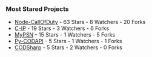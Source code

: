 ### Most Stared Projects
<!-- most_stars starts -->
* [Node-CallOfDuty](https://github.com/Lierrmm/Node-CallOfDuty) - 63 Stars - 8 Watchers - 20 Forks
* [C-IP](https://github.com/Lierrmm/C-IP) - 19 Stars - 3 Watchers - 6 Forks
* [MyPSN](https://github.com/Lierrmm/MyPSN) - 15 Stars - 1 Watchers - 5 Forks
* [Py-CODAPI](https://github.com/Lierrmm/Py-CODAPI) - 5 Stars - 1 Watchers - 1 Forks
* [CODSharp](https://github.com/Lierrmm/CODSharp) - 5 Stars - 2 Watchers - 0 Forks
<!-- most_stars ends -->
